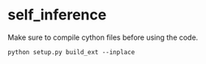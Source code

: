 # self_inference

Make sure to compile cython files before using the code.
```console
python setup.py build_ext --inplace
```